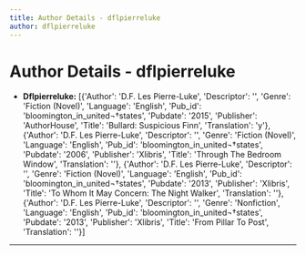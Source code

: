 ```yaml
---
title: Author Details - dflpierreluke
author: dflpierreluke
---
```


# Author Details - dflpierreluke

<ul>
    <li><strong>Dflpierreluke:</strong> [{'Author': 'D.F. Les Pierre-Luke', 'Descriptor': '', 'Genre': 'Fiction (Novel)', 'Language': 'English', 'Pub_id': 'bloomington_in_united¬†states', 'Pubdate': '2015', 'Publisher': 'AuthorHouse', 'Title': 'Bullard: Suspicious Finn', 'Translation': 'y'}, {'Author': 'D.F. Les Pierre-Luke', 'Descriptor': '', 'Genre': 'Fiction (Novel)', 'Language': 'English', 'Pub_id': 'bloomington_in_united¬†states', 'Pubdate': '2006', 'Publisher': 'Xlibris', 'Title': 'Through The Bedroom Window', 'Translation': ''}, {'Author': 'D.F. Les Pierre-Luke', 'Descriptor': '', 'Genre': 'Fiction (Novel)', 'Language': 'English', 'Pub_id': 'bloomington_in_united¬†states', 'Pubdate': '2013', 'Publisher': 'Xlibris', 'Title': 'To Whom It May Concern: The Night Walker', 'Translation': ''}, {'Author': 'D.F. Les Pierre-Luke', 'Descriptor': '', 'Genre': 'Nonfiction', 'Language': 'English', 'Pub_id': 'bloomington_in_united¬†states', 'Pubdate': '2013', 'Publisher': 'Xlibris', 'Title': 'From Pillar To Post', 'Translation': ''}]</li>
</ul>
<hr>